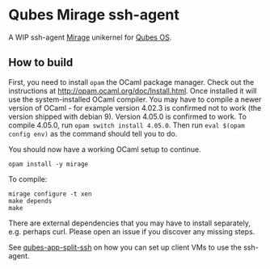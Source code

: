 # Qubes Mirage ssh-agent

A WIP ssh-agent [Mirage](https://mirage.io/) unikernel for [Qubes OS](https://qubes-os.org/).

## How to build

First, you need to install `opam` the OCaml package manager. Check out the instructions at http://opam.ocaml.org/doc/Install.html.
Once installed it will use the system-installed OCaml compiler.
You may have to compile a newer version of OCaml - for example version 4.02.3 is confirmed not to work (the version shipped with debian 9). Version 4.05.0 is confirmed to work.
To compile 4.05.0, run `opam switch install 4.05.0`. Then run `eval $(opam config env)` as the command should tell you to do.

You should now have a working OCaml setup to continue.

    opam install -y mirage

To compile:

    mirage configure -t xen
    make depends
    make

There are external dependencies that you may have to install separately, e.g. perhaps curl. Please open an issue if you discover any missing steps.

See [qubes-app-split-ssh](https://github.com/henn/qubes-app-split-ssh) on how you can set up client VMs to use the ssh-agent.
